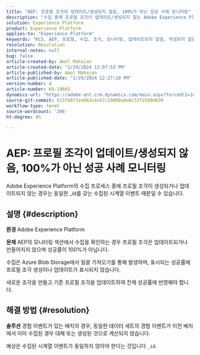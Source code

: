 ```yaml
---
title: "AEP: 프로필 조각이 업데이트/생성되지 않음, 100%가 아닌 성공 사례 모니터링"
description: "수집 중에 프로필 조각이 업데이트/생성되지 않는 Adobe Experience Platform 문제를 해결하는 방법을 알아봅니다."
solution: Experience Platform
product: Experience Platform
applies-to: "Experience Platform"
keywords: "KCS, AEP, 프로필, 수집, 조각, 모니터링, 업데이트되지 않음, 작성되지 않음, 성공률 100%가 아님, Adobe Experience Platform"
resolution: Resolution
internal-notes: null
bug: false
article-created-by: Amol Mahajan
article-created-date: "1/29/2024 12:07:53 PM"
article-published-by: Amol Mahajan
article-published-date: "1/29/2024 12:27:10 PM"
version-number: 4
article-number: KA-19665
dynamics-url: "https://adobe-ent.crm.dynamics.com/main.aspx?forceUCI=1&pagetype=entityrecord&etn=knowledgearticle&id=61923f04-9fbe-ee11-9079-6045bd0061cb"
source-git-commit: 615f6871ea983c4cb7c19d00a0e8c53f2599d639
workflow-type: tm+mt
source-wordcount: '206'
ht-degree: 0%

---
```


# AEP: 프로필 조각이 업데이트/생성되지 않음, 100%가 아닌 성공 사례 모니터링


Adobe Experience Platform의 수집 프로세스 중에 프로필 조각이 생성되거나 업데이트되지 않는 경우는 동일한 _id를 갖는 수집된 시계열 이벤트 때문일 수 있습니다.

## 설명 {#description}


<b>환경</b>
Adobe Experience Platform

<b>문제</b>
AEP의 모니터링 섹션에서 수집을 확인하는 경우 프로필 조각은 업데이트되거나 만들어지지 않으며 성공률이 100%가 아닙니다.

수집은 Azure Blob Storage에서 일괄 가져오기를 통해 발생하며, 표시되는 성공률에 프로필 조각 생성이나 업데이트가 표시되지 않습니다.

새로운 조각을 만들고 기존 프로필 조각을 업데이트하여 전체 성공률에 반영해야 합니다.


## 해결 방법 {#resolution}


<b>솔루션</b>
경험 이벤트가 있는 배치의 경우, 동일한 데이터 세트의 경험 이벤트가 이전 배치에서 이미 수집된 경우 대체 또는 생성된 것으로 계산되지 않습니다.

예상은 수집된 시계열 이벤트가 동일하지 않아야 한다는 것입니다 `_id`.
